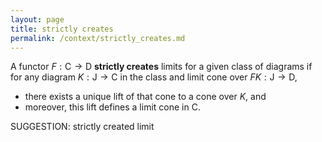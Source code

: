 ```yaml
---
layout: page
title: strictly creates
permalink: /context/strictly_creates.md
---
```

 A functor $F : \mathsf{C} \to \mathsf{D}$ **strictly creates** limits for a given class of diagrams if  for any diagram $K : \mathsf{J} \to \mathsf{C}$ in the class and limit cone over $FK : \mathsf{J} \to \mathsf{D}$,

-  there exists a unique lift of that cone to a cone over $K$, and
-  moreover, this lift defines a limit cone in $\mathsf{C}$.



SUGGESTION: strictly created limit